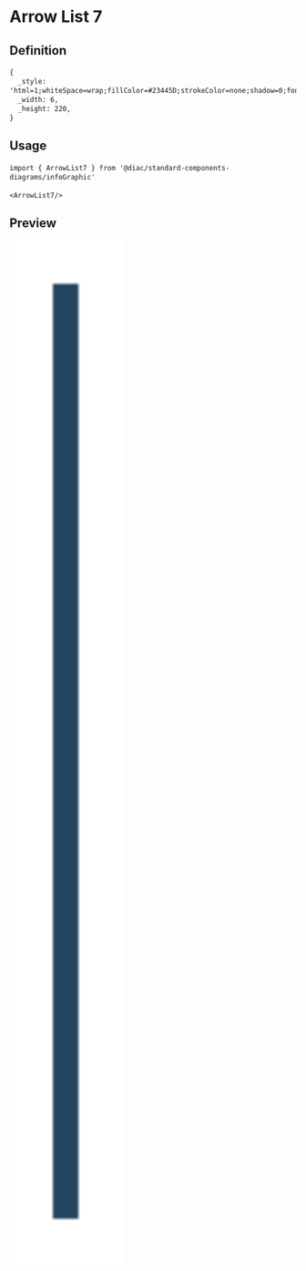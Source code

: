 # Arrow List 7

## Definition

```
{
  _style: 'html=1;whiteSpace=wrap;fillColor=#23445D;strokeColor=none;shadow=0;fontSize=17;fontColor=#FFFFFF;align=center;fontStyle=1;rounded=0;',
  _width: 6,
  _height: 220,
}
```

## Usage

```
import { ArrowList7 } from '@diac/standard-components-diagrams/infoGraphic'

<ArrowList7/>
```

## Preview

<img src="./arrow-list-7.png" width="200"/>
